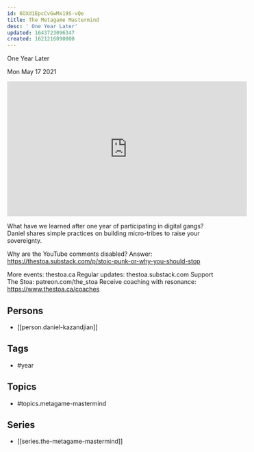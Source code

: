 ```yaml
---
id: 6OXd1EpcCvGwMx19S-vQe
title: The Metagame Mastermind
desc: ' One Year Later'
updated: 1643723096347
created: 1621216090000
---
```



 One Year Later

Mon May 17 2021

<iframe width="560" height="315" src="https://www.youtube.com/embed/ccN54bNe-OI" title="The Metagame Mastermind: One Year Later w/ Daniel Kazandjian" frameborder="0" allow="accelerometer; autoplay; clipboard-write; encrypted-media; gyroscope; picture-in-picture" allowfullscreen ></iframe>

What have we learned after one year of participating in digital gangs? Daniel shares simple practices on building micro-tribes to raise your sovereignty.

Why are the YouTube comments disabled? Answer: https://thestoa.substack.com/p/stoic-punk-or-why-you-should-stop

More events: thestoa.ca
Regular updates: thestoa.substack.com
Support The Stoa: patreon.com/the_stoa
Receive coaching with resonance: https://www.thestoa.ca/coaches

## Persons

- [[person.daniel-kazandjian]]

## Tags

- #year

## Topics

- #topics.metagame-mastermind

## Series

- [[series.the-metagame-mastermind]]

